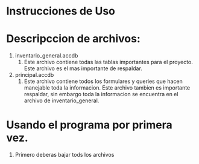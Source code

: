# Instrucciones de Uso 


# Descripccion de archivos: 
1. inventario_general.accdb
    1. Este archivo contiene todas las tablas importantes para el proyecto. Este archivo es el mas importante de respaldar. 
2. principal.accdb
    1. Este archivo contiene todos los formulares y queries que hacen manejable toda la informacion. Este archivo tambien es importante respaldar, sin embargo toda la informacion se encuentra en el archivo de inventario_general. 

# Usando el programa por primera vez. 
1. Primero deberas bajar tods los archivos 


